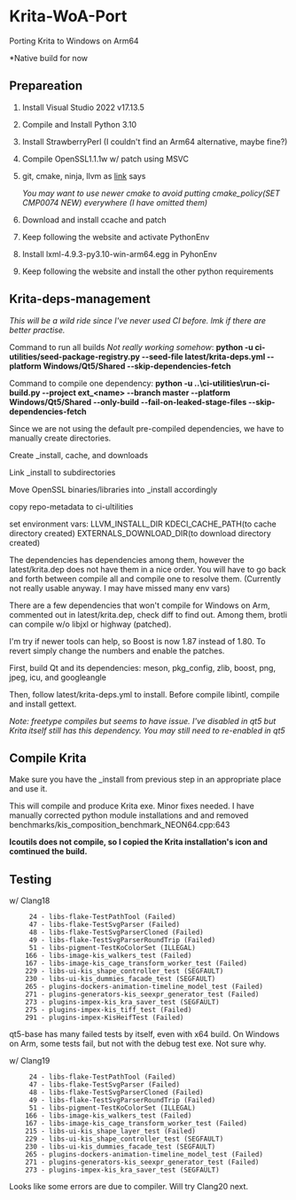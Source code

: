 # Krita-WoA-Port
Porting Krita to Windows on Arm64

*Native build for now


## Prepareation

1. Install Visual Studio 2022 v17.13.5
2. Compile and Install Python 3.10
3. Install StrawberryPerl (I couldn't find an Arm64 alternative, maybe fine?)
4. Compile OpenSSL1.1.1w w/ patch using MSVC
5. git, cmake, ninja, llvm as [link](https://docs.krita.org/en/untranslatable_pages/building_krita.html#prerequisites) says

    *You may want to use newer cmake to avoid putting cmake_policy(SET CMP0074 NEW) everywhere (I have omitted them)*

6. Download and install ccache and patch
6. Keep following the website and activate PythonEnv
7. Install lxml-4.9.3-py3.10-win-arm64.egg in PyhonEnv
8. Keep following the website and install the other python requirements

## Krita-deps-management

*This will be a wild ride since I've never used CI before. lmk if there are better practise.*

Command to run all builds *Not really working somehow*: 
**python -u ci-utilities/seed-package-registry.py --seed-file latest/krita-deps.yml --platform Windows/Qt5/Shared --skip-dependencies-fetch**

Command to compile one dependency: **python -u ..\ci-utilities\run-ci-build.py --project ext_\<name> --branch master --platform Windows/Qt5/Shared --only-build --fail-on-leaked-stage-files --skip-dependencies-fetch**

Since we are not using the default pre-compiled dependencies, we have to manually create directories.

Create _install, cache, and downloads

Link _install to subdirectories

Move OpenSSL binaries/libraries into _install accordingly

copy repo-metadata to ci-ultilities

set environment vars: LLVM_INSTALL_DIR KDECI_CACHE_PATH(to cache directory created) EXTERNALS_DOWNLOAD_DIR(to download directory created)

The dependencies has dependencies among them, however the latest/krita.dep does not have them in a nice order. You will have to go back and forth between compile all and compile one to resolve them. (Currently not really usable anyway. I may have missed many env vars)

There are a few dependencies that won't compile for Windows on Arm, commented out in latest/krita.dep, check diff to find out.
Among them, brotli can compile w/o libjxl or highway (patched).

I'm try if newer tools can help, so Boost is now 1.87 instead of 1.80. To revert simply change the numbers and enable the patches.

First, build Qt and its dependencies:
meson, pkg_config, zlib, boost, png, jpeg, icu, and googleangle

Then, follow latest/krita-deps.yml to install.
Before compile libintl, compile and install gettext.

*Note: freetype compiles but seems to have issue. I've disabled in qt5 but Krita itself still has this dependency. You may still need to re-enabled in qt5*

## Compile Krita ##

Make sure you have the _install from previous step in an appropriate place and use it.

This will compile and produce Krita exe. Minor fixes needed.
I have manually corrected python module installations and and removed benchmarks/kis_composition_benchmark_NEON64.cpp:643

**Icoutils does not compile, so I copied the Krita installation's icon and comtinued the build.**

## Testing ##

w/ Clang18

         24 - libs-flake-TestPathTool (Failed)
         47 - libs-flake-TestSvgParser (Failed)
         48 - libs-flake-TestSvgParserCloned (Failed)
         49 - libs-flake-TestSvgParserRoundTrip (Failed)
         51 - libs-pigment-TestKoColorSet (ILLEGAL)
        166 - libs-image-kis_walkers_test (Failed)
        167 - libs-image-kis_cage_transform_worker_test (Failed)
        229 - libs-ui-kis_shape_controller_test (SEGFAULT)
        230 - libs-ui-kis_dummies_facade_test (SEGFAULT)
        265 - plugins-dockers-animation-timeline_model_test (Failed)
        271 - plugins-generators-kis_seexpr_generator_test (Failed)
        273 - plugins-impex-kis_kra_saver_test (SEGFAULT)
        275 - plugins-impex-kis_tiff_test (Failed)
        291 - plugins-impex-KisHeifTest (Failed)

qt5-base has many failed tests by itself, even with x64 build. On Windows on Arm, some tests fail, but not with the debug test exe. Not sure why.

w/ Clang19

         24 - libs-flake-TestPathTool (Failed)
         47 - libs-flake-TestSvgParser (Failed)
         48 - libs-flake-TestSvgParserCloned (Failed)
         49 - libs-flake-TestSvgParserRoundTrip (Failed)
         51 - libs-pigment-TestKoColorSet (ILLEGAL)
        166 - libs-image-kis_walkers_test (Failed)
        167 - libs-image-kis_cage_transform_worker_test (Failed)
        215 - libs-ui-kis_shape_layer_test (Failed)
        229 - libs-ui-kis_shape_controller_test (SEGFAULT)
        230 - libs-ui-kis_dummies_facade_test (SEGFAULT)
        265 - plugins-dockers-animation-timeline_model_test (Failed)
        271 - plugins-generators-kis_seexpr_generator_test (Failed)
        273 - plugins-impex-kis_kra_saver_test (SEGFAULT)

Looks like some errors are due to compiler. Will try Clang20 next. 